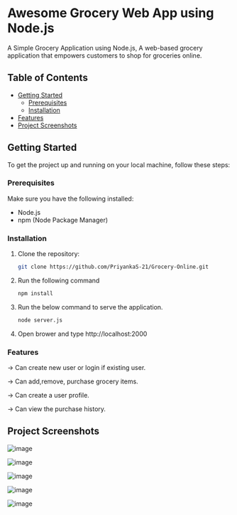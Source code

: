 
# Awesome Grocery Web App using Node.js

A Simple Grocery Application using Node.js, A web-based grocery application that empowers customers to shop for groceries online.

## Table of Contents

- [Getting Started](#getting-started)
  - [Prerequisites](#prerequisites)
  - [Installation](#installation)
- [Features](#features)
- [Project Screenshots](#project-screenshots)

## Getting Started

To get the project up and running on your local machine, follow these steps:

### Prerequisites

Make sure you have the following installed:

- Node.js
- npm (Node Package Manager)

### Installation

1. Clone the repository:

   ```bash
   git clone https://github.com/PriyankaS-21/Grocery-Online.git

2. Run the following command
   
    ```bash
   npm install

3. Run the below command to serve the application.

    ```bash
   node server.js
4. Open brower and type http://localhost:2000

### Features
-> Can create new user or login if existing user.

-> Can add,remove, purchase grocery items.

-> Can create a user profile.

-> Can view the purchase history.

## Project Screenshots
![image](https://github.com/PriyankaS-21/Grocery-Online/assets/99332696/69fa51a1-9340-476a-89a1-45bd252017ff)

![image](https://github.com/PriyankaS-21/Grocery-Online/assets/99332696/49cfcb34-7520-473c-81a8-45def9d0b811)

![image](https://github.com/PriyankaS-21/Grocery-Online/assets/99332696/a198088d-77cc-4c2b-98f1-5d6c2764929c)

![image](https://github.com/PriyankaS-21/Grocery-Online/assets/99332696/85eb863e-5bef-445a-bd58-1dcf1d5c3980)

![image](https://github.com/PriyankaS-21/Grocery-Online/assets/99332696/a8ecabdc-71fb-4542-8bcd-6a39c2bf6b78)

